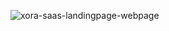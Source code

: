 

![xora-saas-landingpage-webpage](https://github.com/user-attachments/assets/a6239f67-efc7-45de-8975-bb819365f081)

